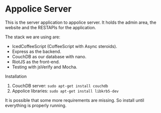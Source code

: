 # Appolice Server

This is the server application to appolice server. It holds the admin area,
the website and the RESTAPIs for the application.

The stack we are using are:
  - IcedCoffeeScript (CoffeeScript with Async steroids).
  - Express as the backend.
  - CouchDB as our database with nano.
  - RiotJS as the front-end.
  - Testing with jsVerify and Mocha.

Installation
  1. CouchDB server: `sudo apt-get install couchdb`
  2. Appolice libraries: `sudo apt-get install libkrb5-dev`

It is possible that some more requirements are missing. So install
until everything is properly running.
